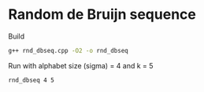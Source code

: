 # Random de Bruijn sequence

Build
```bash
g++ rnd_dbseq.cpp -O2 -o rnd_dbseq
```

Run with alphabet size (sigma) = 4 and k = 5
```bash
rnd_dbseq 4 5
```


